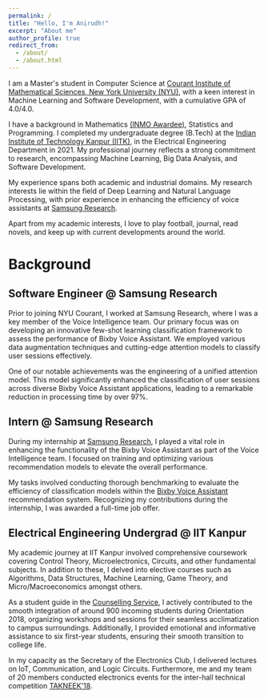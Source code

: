 ```yaml
---
permalink: /
title: "Hello, I'm Anirudh!"
excerpt: "About me"
author_profile: true
redirect_from: 
  - /about/
  - /about.html
---
```


I am a Master's student in Computer Science at [Courant Institute of Mathematical Sciences, New York University (NYU)](https://cims.nyu.edu/dynamic/), with a keen interest in Machine Learning and Software Development, with a cumulative GPA of 4.0/4.0. 

I have a background in Mathematics [(INMO Awardee)](https://olympiads.hbcse.tifr.res.in/), Statistics and Programming. I completed my undergraduate degree (B.Tech) at the [Indian Institute of Technology Kanpur (IITK)](https://www.iitk.ac.in/), in the Electrical Engineering Department in 2021. My professional journey reflects a strong commitment to research, encompassing Machine Learning, Big Data Analysis, and Software Development. 

My experience spans both academic and industrial domains. My research interests lie within the field of Deep Learning and Natural Language Processing, with prior experience in enhancing the efficiency of voice assistants at [Samsung Research](https://research.samsung.com/sri-b).

Apart from my academic interests, I love to play football, journal, read novels, and keep up with current developments around the world.

Background
======

Software Engineer @ Samsung Research
------
Prior to joining NYU Courant, I worked at Samsung Research, where I was a key member of the Voice Intelligence team. Our primary focus was on developing an innovative few-shot learning classification framework to assess the performance of Bixby Voice Assistant. We employed various data augmentation techniques and cutting-edge attention models to classify user sessions effectively.

One of our notable achievements was the engineering of a unified attention model. This model significantly enhanced the classification of user sessions across diverse Bixby Voice Assistant applications, leading to a remarkable reduction in processing time by over 97%.

Intern @ Samsung Research
------
During my internship at [Samsung Research](https://research.samsung.com/sri-b), I played a vital role in enhancing the functionality of the Bixby Voice Assistant as part of the Voice Intelligence team. I focused on training and optimizing various recommendation models to elevate the overall performance. 

My tasks involved conducting thorough benchmarking to evaluate the efficiency of classification models within the [Bixby Voice Assistant](https://www.samsung.com/us/apps/bixby/) recommendation system. Recognizing my contributions during the internship, I was awarded a full-time job offer.

Electrical Engineering Undergrad @ IIT Kanpur
------
My academic journey at IIT Kanpur involved comprehensive coursework covering Control Theory, Microelectronics, Circuits, and other fundamental subjects. In addition to these, I delved into elective courses such as Algorithms, Data Structures, Machine Learning, Game Theory, and Micro/Macroeconomics amongst others. 

As a student guide in the [Counselling Service](https://www.iitk.ac.in/counsel/), I actively contributed to the smooth integration of around 900 incoming students during Orientation 2018, organizing workshops and sessions for their seamless acclimatization to campus surroundings. Additionally, I provided emotional and informative assistance to six first-year students, ensuring their smooth transition to college life.

In my capacity as the Secretary of the Electronics Club, I delivered lectures on IoT, Communication, and Logic Circuits. Furthermore, me and my team of 20 members conducted electronics events for the inter-hall technical competition [TAKNEEK'18](https://students.iitk.ac.in/takneek/2018/index.html).
